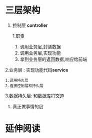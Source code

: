 # 三层架构
1. 控制层 **controller**

   1.职责 
   1. 调用业务层,封装数据
   2. 调用业务层,实现功能
   3. 拿到业务层的返回数据,响应给前端
   
2.业务层 : 实现功能代码**service**

    1.调用持久层
    2.连接控制层和持久层
   
3.数据持久层: 和数据库打交道    
1. 真正做事情的层

# 延伸阅读

